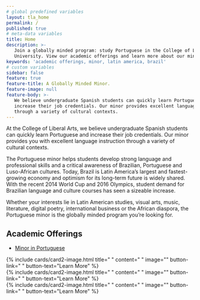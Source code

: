 ```yaml
---
# global predefined variables
layout: tla_home
permalink: /
published: true
# meta-data variables
title: Home
description: >-
   Join a globally minded program: study Portuguese in the College of Liberal Arts at Temple 
   University. View our academic offerings and learn more about our minor.
keywords: 'academic offerings, minor, latin america, brazil'
# custom variables
sidebar: false
feature: true
feature-title: A Globally Minded Minor.
feature-image: null
feature-body: >-
   We believe undergraduate Spanish students can quickly learn Portuguese and
   increase their job credentials. Our minor provides excellent language instruction
   through a variety of cultural contexts.
---
```

At the College of Liberal Arts, we believe undergraduate Spanish students can quickly learn Portuguese and increase their job credentials. Our minor provides you with excellent language instruction through a variety of cultural contexts.

The Portuguese minor helps students develop strong language and professional skills and a critical awareness of Brazilian, Portuguese and Luso-African cultures. Today, Brazil is Latin America’s largest and fastest-growing economy and optimism for its long-term future is widely shared. With the recent 2014 World Cup and 2016 Olympics, student demand for Brazilian language and culture courses has seen a sizeable increase.

Whether your interests lie in Latin American studies, visual arts, music, literature, digital poetry, international business or the African diaspora, the Portuguese minor is the globally minded program you’re looking for.

## Academic Offerings
- [Minor in Portuguese](http://bulletin.temple.edu/undergraduate/liberal-arts/spanish-portuguese/minor-portuguese/)

<div class="row row-wide">
  <div class="col m12 l4">{% include cards/card2-image.html
    title=" "
    content=" "
    image=""
    button-link=" "
    button-text="Learn More" %}
  </div>
  <div class="row row-wide">
    <div class="col m12 l4">{% include cards/card2-image.html
      title=" "
      content=" "
      image=""
      button-link=" "
      button-text="Learn More" %}
    </div>
    <div class="row row-wide">
      <div class="col m12 l4">{% include cards/card2-image.html
        title=" "
        content=" "
        image=""
        button-link=" "
        button-text="Learn More" %}
      </div>
</div>
